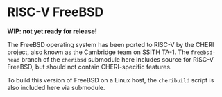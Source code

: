 # RISC-V FreeBSD

**WIP: not yet ready for release!**

The FreeBSD operating system has been ported to RISC-V by the CHERI project, also known as the Cambridge team on SSITH TA-1.
The `freebsd-head` branch of the `cheribsd` submodule here includes source for RISC-V FreeBSD, but should not contain CHERI-specific features.

To build this version of FreeBSD on a Linux host, the `cheribuild` script is also included here via submodule.
